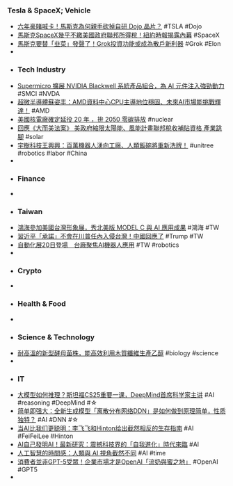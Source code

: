 ### Tesla & SpaceX; Vehicle
- [六年豪賭喊卡！馬斯克為何親手砍掉自研 Dojo 晶片？](https://www.techbang.com/posts/124945-elon-musk-kills-tesla-dojo-chip-project) #TSLA #Dojo
- [馬斯克SpaceX幾乎不繳美國政府聯邦所得稅！紐約時報揭露內幕](https://news.cnyes.com/news/id/6113833) #SpaceX
- [馬斯克要替「韭菜」發聲了！Grok投資功能或成為散戶新利器](https://news.cnyes.com/news/id/6113876) #Grok #Elon
-
- ### Tech Industry
- [Supermicro 擴展 NVIDIA Blackwell 系統產品組合，為 AI 元件注入強勁動力](https://technews.tw/2025/08/17/supermicro-nvidia-blackwell-ai/) #SMCI #NVDA
- [超微半導體蘇姿丰：AMD資料中心CPU主導地位穩固、未來AI市場能挑戰輝達！](https://news.cnyes.com/news/id/6113787) #AMD
- [美國核電廠確定延役 20 年 ，拚 2050 零碳排放](https://technews.tw/2025/08/15/prairie-island-nuclear-plant-20-more-year-operations/) #nuclear
- [回應《大而美法案》 美政府縮限太陽能、風能計畫聯邦稅收補貼資格 產業跳腳](https://news.cnyes.com/news/id/6113644) #solar
- [宇樹科技王興興：百萬機器人湧向工廠、人類飯碗將重新洗牌！](https://news.cnyes.com/news/id/6113781) #unitree #robotics #labor #China
-
- ### Finance
-
- ### Taiwan
- [鴻海參加美國台灣形象展，秀北美版 MODEL C 與 AI 應用成果](https://finance.technews.tw/2025/08/16/hh-us-taiwan-expo-usa-model-c-ai/) #鴻海 #TW
- [習近平「承諾」不會在川普任內入侵台灣！中國回應了](https://news.cnyes.com/news/id/6113751) #Trump #TW
- [自動化展20日登場　台廠聚焦AI機器人應用](https://www.cna.com.tw/news/afe/202508170021.aspx) #TW #robotics
-
- ### Crypto
-
- ### Health & Food
-
- ### Science & Technology
- [耐高溫的新型酵母菌株，能高效利用木質纖維生產乙醇](https://technews.tw/2025/08/16/positive-selection-of-efficient-ethanol-producers-from-xylose-at-45-c-in-the-yeast-ogataea-polymorpha/) #biology #science
-
- ### IT
- [大模型如何推理？斯坦福CS25重要一课，DeepMind首席科学家主讲](https://www.jiqizhixin.com/articles/2025-08-16-3) #AI #reasoning #DeepMind #☆
- [简单即强大：全新生成模型「离散分布网络DDN」是如何做到原理简单，性质独特？](https://www.jiqizhixin.com/articles/2025-08-16) #AI #DNN #☆
- [当AI比我们更聪明：李飞飞和Hinton给出截然相反的生存指南](https://www.jiqizhixin.com/articles/2025-08-16-2) #AI #FeiFeiLee #Hinton
- [AI自己發明AI！最新研究：震撼科技界的「自我進化」時代來臨](https://www.gvm.com.tw/article/123515) #AI
- [人工智慧的時間感：人類與 AI 視角截然不同](https://technews.tw/2025/08/16/ai-perception-of-time-goes-beyond-human-limits/) #AI #time
- [消費者並非GPT-5受眾！企業市場才是OpenAI「流奶與蜜之地」](https://news.cnyes.com/news/id/6111688) #OpenAI #GPT5
-
